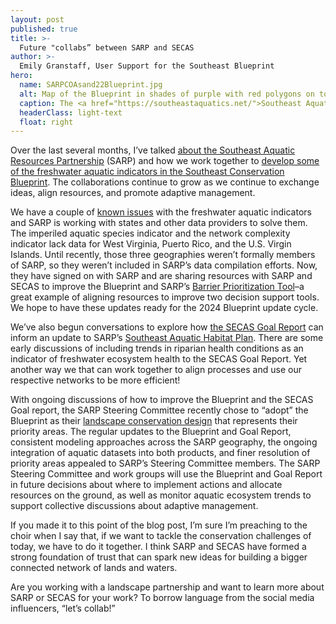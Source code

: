 ```yaml
---
layout: post
published: true
title: >-
  Future "collabs” between SARP and SECAS
author: >-
  Emily Granstaff, User Support for the Southeast Blueprint
hero:
  name: SARPCOAsand22Blueprint.jpg
  alt: Map of the Blueprint in shades of purple with red polygons on top representing SARP's Conservation Opportunity Areas.
  caption: The <a href="https://southeastaquatics.net/">Southeast Aquatic Resources Partnership</a> (SARP) has adopted the Blueprint for their priority areas.
  headerClass: light-text
  float: right
---
```

Over the last several months, I’ve talked [about the Southeast Aquatic Resources Partnership](https://secassoutheast.org/2023/02/24/A-tale-of-two-partnerships-how-SARP-and-SECAS-work-together.html) (SARP) and how we work together to [develop some of the freshwater aquatic indicators in the Southeast Conservation Blueprint](https://secassoutheast.org/2023/04/20/Highlighting-three-freshwater-aquatic-indicators-co-developed-with-SARP.html). The collaborations continue to grow as we continue to exchange ideas, align resources, and promote adaptive management.<!--more-->

We have a couple of [known issues](https://secassoutheast.org/blueprint-known-issues) with the freshwater aquatic indicators and SARP is working with states and other data providers to solve them. The imperiled aquatic species indicator and the network complexity indicator lack data for West Virginia, Puerto Rico, and the U.S. Virgin Islands. Until recently, those three geographies weren’t formally members of SARP, so they weren’t included in SARP’s data compilation efforts. Now, they have signed on with SARP and are sharing resources with SARP and SECAS to improve the Blueprint and SARP’s [Barrier Prioritization Tool](https://aquaticbarriers.org/)–a great example of aligning resources to improve two decision support tools. We hope to have these updates ready for the 2024 Blueprint update cycle.

We’ve also begun conversations to explore how [the SECAS Goal Report](https://secassoutheast.org/our-goal) can inform an update to SARP’s [Southeast Aquatic Habitat Plan](https://southeastaquatics.net/about/our-work/conservation-planning/sahp). There are some early discussions of including trends in riparian health conditions as an indicator of freshwater ecosystem health to the SECAS Goal Report. Yet another way we that can work together to align processes and use our respective networks to be more efficient!    

With ongoing discussions of how to improve the Blueprint and the SECAS Goal report, the SARP Steering Committee recently chose to “adopt” the Blueprint as their [landscape conservation design](https://lccnetwork.org/sites/default/files/Resources/LCD-Recommended-Practices-v1-092818_0.pdf) that represents their priority areas. The regular updates to the Blueprint and Goal Report, consistent modeling approaches across the SARP geography, the ongoing integration of aquatic datasets into both products, and finer resolution of priority areas appealed to SARP’s Steering Committee members. The SARP Steering Committee and work groups will use the Blueprint and Goal Report in future decisions about where to implement actions and allocate resources on the ground, as well as monitor aquatic ecosystem trends to support collective discussions about adaptive management.

If you made it to this point of the blog post, I’m sure I’m preaching to the choir when I say that, if we want to tackle the conservation challenges of today, we have to do it together. I think SARP and SECAS have formed a strong foundation of trust that can spark new ideas for building a bigger connected network of lands and waters.  

Are you working with a landscape partnership and want to learn more about SARP or SECAS for your work? To borrow language from the social media influencers, “let’s collab!”   

